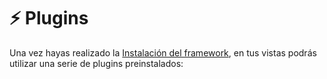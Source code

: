 # ⚡ Plugins

Una vez hayas realizado la [Instalación del framework](/gestios-vue-framework/primeros-pasos), en tus vistas podrás utilizar una serie de plugins preinstalados:
